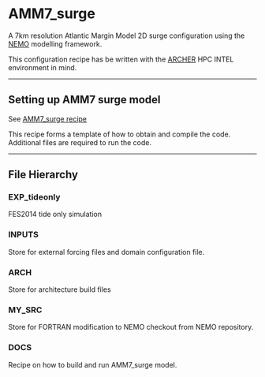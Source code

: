 # AMM7_surge

A 7km resolution Atlantic Margin Model 2D surge configuration using the [NEMO](https://www.nemo-ocean.eu) modelling framework.  

This configuration recipe has be written with the [ARCHER](https://www.archer.ac.uk) HPC INTEL environment in mind.

---

## Setting up AMM7 surge model

See [AMM7_surge recipe](docs/AMM7_SURGE.rst)

This recipe forms a template of how to obtain and compile the code. Additional files are required to run the code.


---

## File Hierarchy


### EXP_tideonly

FES2014 tide only simulation

### INPUTS

Store for external forcing files and domain configuration file.

### ARCH

Store for architecture build files

### MY_SRC

Store for FORTRAN modification to NEMO checkout from NEMO repository.

### DOCS

Recipe on how to build and run AMM7_surge model.
